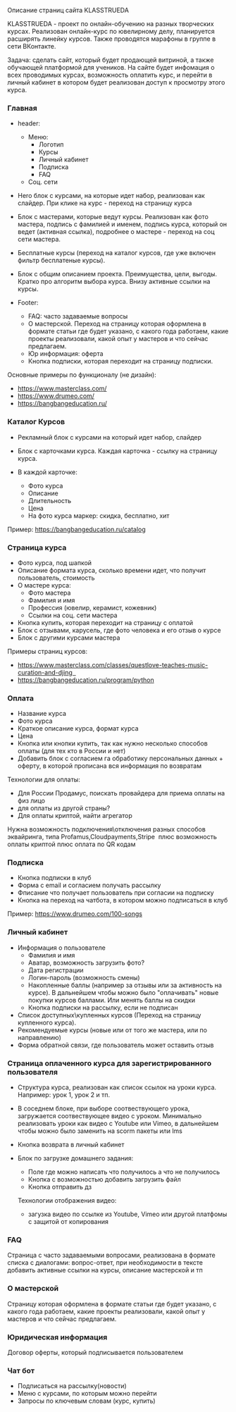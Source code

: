 Описание страниц сайта KLASSTRUEDA

KLASSTRUEDA - проект по онлайн-обучению на разных творческих курсах. Реализован онлайн-курс по ювелирному делу, планируется расширять линейку курсов. Также проводятся марафоны в группе в сети ВКонтакте.

Задача: сделать сайт, который будет продающей витриной, а также обучающей платформой для учеников. На сайте будет инфомация о всех проводимых курсах, возможность оплатить курс, и перейти в личный кабинет в котором будет реализован доступ к просмотру этого курса.

### Главная
- header:
  - Меню:
    - Логотип
    - Курсы
    - Личный кабинет
    - Подписка
    - FAQ
  - Соц. сети

- Hero блок с курсами, на которые идет набор, реализован как слайдер. При клике на курс - переход на страницу курса
- Блок с мастерами, которые ведут курсы. Реализован как фото мастера, подпись с фамилией и именем, подпись курса, который он ведет (активная ссылка), подробнее о мастере - переход на соц сети мастера.
- Бесплатные курсы (переход на каталог курсов, где уже включен фильтр бесплатеные курсы).
- Блок с общим описанием проекта. Преимущества, цели, выгоды. Кратко про алгоритм выбора курса. Внизу активные ссылки на курсы.

- Footer:
  - FAQ: часто задаваемые вопросы
  - О мастерской. Переход на страницу которая оформлена в формате статьи где будет указано, с какого года работаем, какие проекты реализовали, какой опыт у мастеров и что сейчас предлагаем.
  - Юр информация: оферта
  - Кнопка подписки, которая переходит на страницу подписки.

Основные примеры по функционалу (не дизайн): 
- https://www.masterclass.com/
- https://www.drumeo.com/
- https://bangbangeducation.ru/


### Каталог Курсов
- Рекламный блок с курсами на который идет набор, слайдер
- Блок с карточками курса. Каждая карточка - ссылку на страницу курса.

- В каждой карточке:
  - Фото курса
  - Описание
  - Длительность
  - Цена
  - На фото курса маркер: скидка, бесплатно, хит

Пример: https://bangbangeducation.ru/catalog

### Страница курса
- Фото курса, под шапкой
- Описание формата курса, сколько времени идет, что получит пользователь, стоимость
- О мастере курса:
  - Фото мастера
  - Фамилия и имя
  - Профессия (ювелир, керамист, кожевник)
  - Ссылки на соц. сети мастера
- Кнопка купить, которая переходит на страницу с оплатой
- Блок с отзывами, карусель, где фото человека и его отзыв о курсе
- Блок с другими курсами мастера

Примеры страниц курсов:
- https://www.masterclass.com/classes/questlove-teaches-music-curation-and-djing  
- https://bangbangeducation.ru/program/python

### Оплата
 - Название курса
 - Фото курса
 - Краткое описание курса, формат курса
 - Цена
 - Кнопка или кнопки купить, так как нужно несколько способов оплаты (для тех кто в России и нет)
 - Добавить блок с согласием га обработику персональных данных + оферту, в которой прописана вся информация по возвратам

Технологии для оплаты:
- Для России Продамус, поискать провайдера для приема оплаты на физ лицо
- для оплаты из другой страны?
- Для оплаты криптой, найти агрегатор

 Нужна возможность подключения\отключения разных способов эквайринга, типа Profamus,Cloudpayments,Stripe  плюс возможность оплаты криптой плюс оплата по QR кодам

### Подписка
- Кнопка подписки в клуб
- Форма с email и согласием получать рассылку
- Фписание что получает пользователь при согласии на подписку
- Кнопка на переход на чатбота, в котором можно подписаться в клуб

Пример: https://www.drumeo.com/100-songs

### Личный кабинет
- Информация о пользователе
  - Фамилия и имя
  - Аватар, возможность загрузить фото?
  - Дата регистрации
  - Логин-пароль (возможность смены)
  - Накопленные баллы (например за отзывы или за активность на курсе). В дальнейшем чтобы можно было "оплачивать" новые покупки курсов баллами. Или менять баллы на скидки
  - Кнопка подписки на рассылку, если не подписан
- Список доступных\купленных курсов (Переход на страницу купленного курса).
- Рекомендуемые курсы (новые или от того же мастера, или по направлению)
- Форма обратной связи, где пользователь может оставить отзыв

### Страница оплаченного курса для зарегистрированного пользователя
- Структура курса, реализован как список ссылок на уроки курса. Например: урок 1, урок 2 и тп.
- В соседнем блоке, при выборе соотвествующего урока, загружается соотвествующее видео с уроком. Минимально реализовать уроки как видео с Youtube или Vimeo, в дальнейшем чтобы можно было заменить на scorm пакеты или lms
- Кнопка возврата в личный кабинет
- Блок по загрузке домашнего задания:
  - Поле где можно написать что получилось а что не получилось
  - Кнопка с возможностью добавить загрузить файл
  - Кнопка отправить дз

  Технологии отображения видео:
  - загузка видео по ссылке из Youtube, Vimeo или другой платфомы с защитой от копирования

### FAQ
Страница с часто задаваемыми вопросами, реализована в формате списка с диалогами: вопрос-ответ, при необходимости в тексте добавить активные ссылки на курсы, описание мастерской и тп

###  О мастерской
Страницу которая оформлена в формате статьи где будет указано, с какого года работаем, какие проекты реализовали, какой опыт у мастеров и что сейчас предлагаем.

### Юридическая информация
Договор оферты, который подписывается пользователем

### Чат бот
- Подписаться на рассылку(новости)
- Меню с курсами, по которым можно перейти
- Запросы по ключевым словам (курс, купить)
